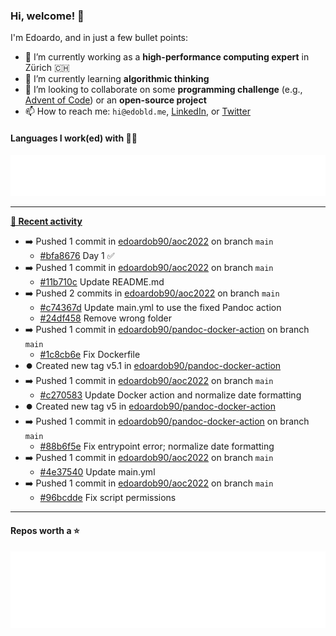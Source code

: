 ### Hi, welcome! 👋 

I'm Edoardo, and in just a few bullet points:

- 🔭 I’m currently working as a **high-performance computing expert** in Zürich 🇨🇭
- 🌱 I’m currently learning **algorithmic thinking**
- 👯 I’m looking to collaborate on some **programming challenge** (e.g., [Advent of Code](https://github.com/edoardob90/aoc2021)) or an **open-source project**
- 📫 How to reach me: `hi@edobld.me`, [LinkedIn](https://linkedin.com/in/edobld), or [Twitter](https://twitter.com/eadweard90)

#### Languages I work(ed) with 👨‍💻

<img src="https://github.com/edoardob90/edoardob90/blob/main/.cache/languages.svg">

---

**[📰 Recent activity](https://github.com/edoardob90)**
* ➡️ Pushed 1 commit in [edoardob90/aoc2022](https://github.com/edoardob90/aoc2022) on branch `main`
  * [#bfa8676](https://github.com/edoardob90/aoc2022/commit/bfa8676) Day 1 ✅
* ➡️ Pushed 1 commit in [edoardob90/aoc2022](https://github.com/edoardob90/aoc2022) on branch `main`
  * [#11b710c](https://github.com/edoardob90/aoc2022/commit/11b710c) Update README.md
* ➡️ Pushed 2 commits in [edoardob90/aoc2022](https://github.com/edoardob90/aoc2022) on branch `main`
  * [#c74367d](https://github.com/edoardob90/aoc2022/commit/c74367d) Update main.yml to use the fixed Pandoc action
  * [#24df458](https://github.com/edoardob90/aoc2022/commit/24df458) Remove wrong folder
* ➡️ Pushed 1 commit in [edoardob90/pandoc-docker-action](https://github.com/edoardob90/pandoc-docker-action) on branch `main`
  * [#1c8cb6e](https://github.com/edoardob90/pandoc-docker-action/commit/1c8cb6e) Fix Dockerfile
* ⏺️ Created new tag v5.1 in [edoardob90/pandoc-docker-action](https://github.com/edoardob90/pandoc-docker-action)
* ➡️ Pushed 1 commit in [edoardob90/aoc2022](https://github.com/edoardob90/aoc2022) on branch `main`
  * [#c270583](https://github.com/edoardob90/aoc2022/commit/c270583) Update Docker action and normalize date formatting
* ⏺️ Created new tag v5 in [edoardob90/pandoc-docker-action](https://github.com/edoardob90/pandoc-docker-action)
* ➡️ Pushed 1 commit in [edoardob90/pandoc-docker-action](https://github.com/edoardob90/pandoc-docker-action) on branch `main`
  * [#88b6f5e](https://github.com/edoardob90/pandoc-docker-action/commit/88b6f5e) Fix entrypoint error; normalize date formatting
* ➡️ Pushed 1 commit in [edoardob90/aoc2022](https://github.com/edoardob90/aoc2022) on branch `main`
  * [#4e37540](https://github.com/edoardob90/aoc2022/commit/4e37540) Update main.yml
* ➡️ Pushed 1 commit in [edoardob90/aoc2022](https://github.com/edoardob90/aoc2022) on branch `main`
  * [#96bcdde](https://github.com/edoardob90/aoc2022/commit/96bcdde) Fix script permissions


---

#### Repos worth a ⭐

<img src="https://github.com/edoardob90/edoardob90/blob/main/.cache/stars.svg">

<!--
- ⚡ Fun fact: ...
- 🤔 I’m looking for help with ...
- 💬 Ask me about ...
- 🌐 My webpage ...
-->
